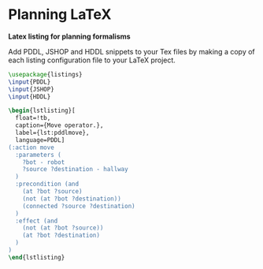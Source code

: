 # Planning LaTeX
**Latex listing for planning formalisms**

Add PDDL, JSHOP and HDDL snippets to your Tex files by making a copy of each listing configuration file to your LaTeX project.

```tex
\usepackage{listings}
\input{PDDL}
\input{JSHOP}
\input{HDDL}

\begin{lstlisting}[
  float=!tb,
  caption={Move operator.},
  label={lst:pddlmove},
  language=PDDL]
(:action move
  :parameters (
    ?bot - robot
    ?source ?destination - hallway
  )
  :precondition (and
    (at ?bot ?source)
    (not (at ?bot ?destination))
    (connected ?source ?destination)
  )
  :effect (and
    (not (at ?bot ?source))
    (at ?bot ?destination)
  )
)
\end{lstlisting}
```